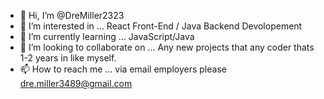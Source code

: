 - 👋 Hi, I’m @DreMiller2323
- 👀 I’m interested in ... React Front-End / Java Backend Devolopement
- 🌱 I’m currently learning ...  JavaScript/Java
- 💞️ I’m looking to collaborate on ... Any new projects that any coder thats 1-2 years in like myself. 
- 📫 How to reach me ... via email employers please dre.miller3489@gmail.com  

<!---
DreMiller2323/DreMiller2323 is a ✨ special ✨ repository because its `README.md` (this file) appears on your GitHub profile.
You can click the Preview link to take a look at your changes.
--->
